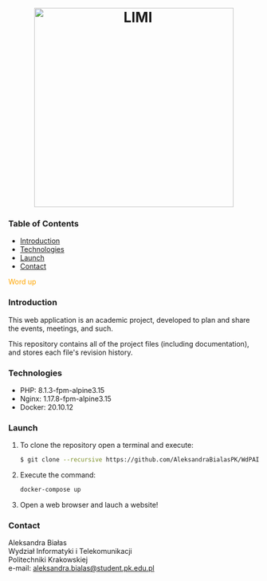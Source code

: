 <h1 align="center" style="backround-color: #fdfbf5">
  <br>
  <a href="https://github.com/AleksandraBialasPK/WdPAI"><img src="https://user-images.githubusercontent.com/85589955/185580692-2fffe2fe-801f-412c-9676-3521f619238a.svg" alt="LIMI" width="400"></a>
  <br>
</h1>

### Table of Contents
* [Introduction](#Introduction)
* [Technologies](#Technologies)
* [Launch](#Launch)
* [Contact](#Contact)

<span style="color:orange;">Word up</span>

### Introduction
This web application is an academic project, developed to plan and share the events, meetings, 
and such.

This repository contains all of the project files (including documentation), and stores each file's revision history.

### Technologies
* PHP: 8.1.3-fpm-alpine3.15
* Nginx: 1.17.8-fpm-alpine3.15
* Docker: 20.10.12

### Launch
1. To clone the repository open a terminal and execute:
    ```bash
    $ git clone --recursive https://github.com/AleksandraBialasPK/WdPAI.git
    ```
2. Execute the command:
    ```bash
    docker-compose up
    ```
3. Open a web browser and lauch a website!

### Contact
Aleksandra Białas  
Wydział Informatyki i Telekomunikacji  
Politechniki Krakowskiej  
e-mail: aleksandra.bialas@student.pk.edu.pl


